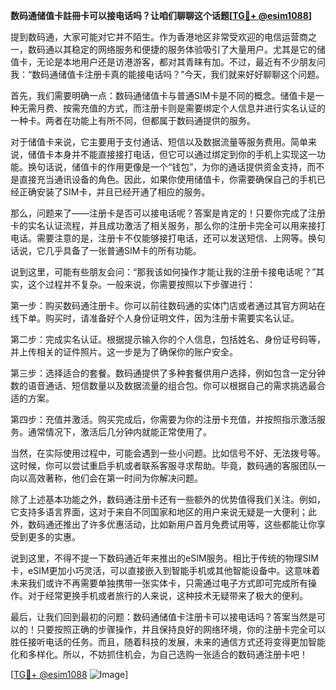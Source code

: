 **数码通储值卡註冊卡可以接电话吗？让咱们聊聊这个话题[[TG💪+ @esim1088](https://t.me/s/esim1088)]**

提到数码通，大家可能对它并不陌生。作为香港地区非常受欢迎的电信运营商之一，数码通以其稳定的网络服务和便捷的服务体验吸引了大量用户。尤其是它的储值卡，无论是本地用户还是访港游客，都对其青睐有加。不过，最近有不少朋友问我：“数码通储值卡注册卡真的能接电话吗？”今天，我们就来好好聊聊这个问题。

首先，我们需要明确一点：数码通储值卡与普通SIM卡是不同的概念。储值卡是一种无需月费、按需充值的方式，而注册卡则是需要绑定个人信息并进行实名认证的一种卡。两者在功能上有所不同，但都属于数码通提供的服务。

对于储值卡来说，它主要用于支付通话、短信以及数据流量等服务费用。简单来说，储值卡本身并不能直接接打电话，但它可以通过绑定到你的手机上实现这一功能。换句话说，储值卡的作用更像是一个“钱包”，为你的通话提供资金支持，而不是直接充当通讯设备的角色。因此，如果你使用储值卡，你需要确保自己的手机已经正确安装了SIM卡，并且已经开通了相应的服务。

那么，问题来了——注册卡是否可以接电话呢？答案是肯定的！只要你完成了注册卡的实名认证流程，并且成功激活了相关服务，那么你的注册卡完全可以用来接打电话。需要注意的是，注册卡不仅能够接打电话，还可以发送短信、上网等。换句话说，它几乎具备了一张普通SIM卡的所有功能。

说到这里，可能有些朋友会问：“那我该如何操作才能让我的注册卡接电话呢？”其实，这个过程并不复杂。一般来说，你需要按照以下步骤进行：

第一步：购买数码通注册卡。你可以前往数码通的实体门店或者通过其官方网站在线下单。购买时，请准备好个人身份证明文件，因为注册卡需要实名认证。

第二步：完成实名认证。根据提示输入你的个人信息，包括姓名、身份证号码等，并上传相关的证件照片。这一步是为了确保你的账户安全。

第三步：选择适合的套餐。数码通提供了多种套餐供用户选择，例如包含一定分钟数的语音通话、短信数量以及数据流量的组合包。你可以根据自己的需求挑选最合适的方案。

第四步：充值并激活。购买完成后，你需要为你的注册卡充值，并按照指示激活服务。通常情况下，激活后几分钟内就能正常使用了。

当然，在实际使用过程中，可能会遇到一些小问题。比如信号不好、无法拨号等。这时候，你可以尝试重启手机或者联系客服寻求帮助。毕竟，数码通的客服团队一向以高效著称，他们会在第一时间为你解决问题。

除了上述基本功能之外，数码通注册卡还有一些额外的优势值得我们关注。例如，它支持多语言界面，这对于来自不同国家和地区的用户来说无疑是一大便利；此外，数码通还推出了许多优惠活动，比如新用户首月免费试用等，这些都能让你享受到更多的实惠。

说到这里，不得不提一下数码通近年来推出的eSIM服务。相比于传统的物理SIM卡，eSIM更加小巧灵活，可以直接嵌入到智能手机或其他智能设备中。这意味着未来我们或许不再需要单独携带一张实体卡，只需通过电子方式即可完成所有操作。对于经常更换手机或者旅行的人来说，这种技术无疑带来了极大的便利。

最后，让我们回到最初的问题：数码通储值卡注册卡可以接电话吗？答案当然是可以的！只要按照正确的步骤操作，并且保持良好的网络环境，你的注册卡完全可以胜任接听电话的任务。而且，随着科技的发展，未来的通信方式还将变得更加智能化和多样化。所以，不妨抓住机会，为自己选购一张适合的数码通注册卡吧！

[[TG💪+ @esim1088](https://t.me/s/esim1088) ![Image](https://i.postimg.cc/4NQfJmqS/Snipaste-2025-05-13-00-14-12.png)]